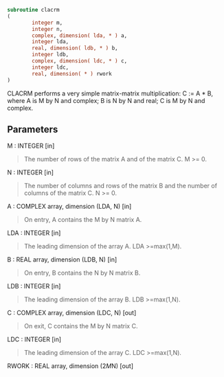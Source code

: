 ```fortran
subroutine clacrm
(
        integer m,
        integer n,
        complex, dimension( lda, * ) a,
        integer lda,
        real, dimension( ldb, * ) b,
        integer ldb,
        complex, dimension( ldc, * ) c,
        integer ldc,
        real, dimension( * ) rwork
)
```

CLACRM performs a very simple matrix-matrix multiplication:
C := A * B,
where A is M by N and complex; B is N by N and real;
C is M by N and complex.

## Parameters
M : INTEGER [in]
> The number of rows of the matrix A and of the matrix C.
> M >= 0.

N : INTEGER [in]
> The number of columns and rows of the matrix B and
> the number of columns of the matrix C.
> N >= 0.

A : COMPLEX array, dimension (LDA, N) [in]
> On entry, A contains the M by N matrix A.

LDA : INTEGER [in]
> The leading dimension of the array A. LDA >=max(1,M).

B : REAL array, dimension (LDB, N) [in]
> On entry, B contains the N by N matrix B.

LDB : INTEGER [in]
> The leading dimension of the array B. LDB >=max(1,N).

C : COMPLEX array, dimension (LDC, N) [out]
> On exit, C contains the M by N matrix C.

LDC : INTEGER [in]
> The leading dimension of the array C. LDC >=max(1,N).

RWORK : REAL array, dimension (2*M*N) [out]
